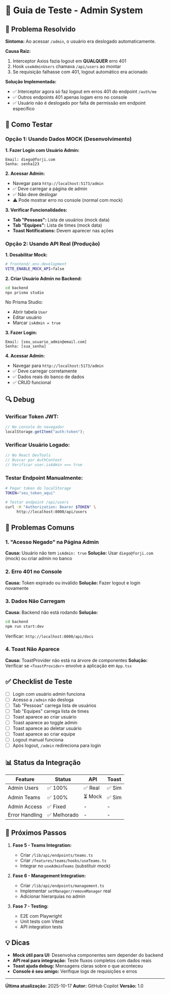 # 🔧 Guia de Teste - Admin System

## 🐛 Problema Resolvido

**Sintoma:** Ao acessar `/admin`, o usuário era deslogado automaticamente.

**Causa Raiz:**

1. Interceptor Axios fazia logout em **QUALQUER** erro 401
2. Hook `useAdminUsers` chamava `/api/users` ao montar
3. Se requisição falhasse com 401, logout automático era acionado

**Solução Implementada:**

- ✅ Interceptor agora só faz logout em erros 401 do endpoint `/auth/me`
- ✅ Outros endpoints 401 apenas logam erro no console
- ✅ Usuário não é deslogado por falta de permissão em endpoint específico

## 🧪 Como Testar

### Opção 1: Usando Dados MOCK (Desenvolvimento)

**1. Fazer Login com Usuário Admin:**

```
Email: diego@forji.com
Senha: senha123
```

**2. Acessar Admin:**

- Navegar para `http://localhost:5173/admin`
- ✅ Deve carregar a página de admin
- ✅ Não deve deslogar
- ⚠️ Pode mostrar erro no console (normal com mock)

**3. Verificar Funcionalidades:**

- **Tab "Pessoas":** Lista de usuários (mock data)
- **Tab "Equipes":** Lista de times (mock data)
- **Toast Notifications:** Devem aparecer nas ações

### Opção 2: Usando API Real (Produção)

**1. Desabilitar Mock:**

```bash
# frontend/.env.development
VITE_ENABLE_MOCK_API=false
```

**2. Criar Usuário Admin no Backend:**

```bash
cd backend
npx prisma studio
```

No Prisma Studio:

- Abrir tabela `User`
- Editar usuário
- Marcar `isAdmin = true`

**3. Fazer Login:**

```
Email: [seu_usuario_admin@email.com]
Senha: [sua_senha]
```

**4. Acessar Admin:**

- Navegar para `http://localhost:5173/admin`
- ✅ Deve carregar corretamente
- ✅ Dados reais do banco de dados
- ✅ CRUD funcional

## 🔍 Debug

### Verificar Token JWT:

```javascript
// No console do navegador
localStorage.getItem("auth:token");
```

### Verificar Usuário Logado:

```javascript
// No React DevTools
// Buscar por AuthContext
// Verificar user.isAdmin === true
```

### Testar Endpoint Manualmente:

```bash
# Pegar token do localStorage
TOKEN="seu_token_aqui"

# Testar endpoint /api/users
curl -H "Authorization: Bearer $TOKEN" \
     http://localhost:8000/api/users
```

## 🚨 Problemas Comuns

### 1. "Acesso Negado" na Página Admin

**Causa:** Usuário não tem `isAdmin: true`
**Solução:** Usar `diego@forji.com` (mock) ou criar admin no banco

### 2. Erro 401 no Console

**Causa:** Token expirado ou inválido
**Solução:** Fazer logout e login novamente

### 3. Dados Não Carregam

**Causa:** Backend não está rodando
**Solução:**

```bash
cd backend
npm run start:dev
```

Verificar: `http://localhost:8000/api/docs`

### 4. Toast Não Aparece

**Causa:** ToastProvider não está na árvore de componentes
**Solução:** Verificar se `<ToastProvider>` envolve a aplicação em `App.tsx`

## ✅ Checklist de Teste

- [ ] Login com usuário admin funciona
- [ ] Acesso a `/admin` não desloga
- [ ] Tab "Pessoas" carrega lista de usuários
- [ ] Tab "Equipes" carrega lista de times
- [ ] Toast aparece ao criar usuário
- [ ] Toast aparece ao toggle admin
- [ ] Toast aparece ao deletar usuário
- [ ] Toast aparece ao criar equipe
- [ ] Logout manual funciona
- [ ] Após logout, `/admin` redireciona para login

## 📊 Status da Integração

| Feature        | Status       | API     | Toast  |
| -------------- | ------------ | ------- | ------ |
| Admin Users    | ✅ 100%      | ✅ Real | ✅ Sim |
| Admin Teams    | ✅ 100%      | ⏳ Mock | ✅ Sim |
| Admin Access   | ✅ Fixed     | -       | -      |
| Error Handling | ✅ Melhorado | -       | -      |

## 🎯 Próximos Passos

1. **Fase 5 - Teams Integration:**

   - Criar `/lib/api/endpoints/teams.ts`
   - Criar `/features/teams/hooks/useTeams.ts`
   - Integrar no `useAdminTeams` (substituir mock)

2. **Fase 6 - Management Integration:**

   - Criar `/lib/api/endpoints/management.ts`
   - Implementar `setManager/removeManager` real
   - Adicionar hierarquias no admin

3. **Fase 7 - Testing:**
   - E2E com Playwright
   - Unit tests com Vitest
   - API integration tests

## 💡 Dicas

- **Mock útil para UI:** Desenvolva componentes sem depender do backend
- **API real para integração:** Teste fluxos completos com dados reais
- **Toast ajuda debug:** Mensagens claras sobre o que aconteceu
- **Console é seu amigo:** Verifique logs de requisições e erros

---

**Última atualização:** 2025-10-17
**Autor:** GitHub Copilot
**Versão:** 1.0
